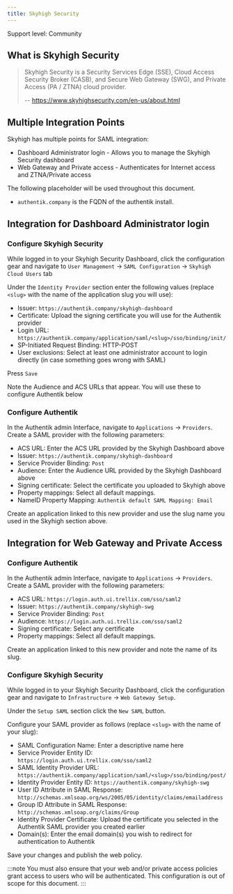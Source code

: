```yaml
---
title: Skyhigh Security
---
```


<span class="badge badge--secondary">Support level: Community</span>

## What is Skyhigh Security

> Skyhigh Security is a Security Services Edge (SSE), Cloud Access Security Broker (CASB), and Secure Web Gateway (SWG), and Private Access (PA / ZTNA) cloud provider.
>
> -- https://www.skyhighsecurity.com/en-us/about.html

## Multiple Integration Points

Skyhigh has multiple points for SAML integration:

-   Dashboard Administrator login - Allows you to manage the Skyhigh Security dashboard
-   Web Gateway and Private access - Authenticates for Internet access and ZTNA/Private access

The following placeholder will be used throughout this document.

-   `authentik.company` is the FQDN of the authentik install.

## Integration for Dashboard Administrator login

### Configure Skyhigh Security

While logged in to your Skyhigh Security Dashboard, click the configuration gear and navigate to `User Management` -> `SAML Configuration` -> `Skyhigh Cloud Users` tab

Under the `Identity Provider` section enter the following values (replace `<slug>` with the name of the application slug you will use):

-   Issuer: `https://authentik.company/skyhigh-dashboard`
-   Certificate: Upload the signing certificate you will use for the Authentik provider
-   Login URL: `https://authentik.company/application/saml/<slug>/sso/binding/init/`
-   SP-Initiated Request Binding: HTTP-POST
-   User exclusions: Select at least one administrator account to login directly (in case something goes wrong with SAML)

Press `Save`

Note the Audience and ACS URLs that appear. You will use these to configure Authentik below

### Configure Authentik

In the Authentik admin Interface, navigate to `Applications` -> `Providers`. Create a SAML provider with the following parameters:

-   ACS URL: Enter the ACS URL provided by the Skyhigh Dashboard above
-   Issuer: `https://authentik.company/skyhigh-dashboard`
-   Service Provider Binding: `Post`
-   Audience: Enter the Audience URL provided by the Skyhigh Dashboard above
-   Signing certificate: Select the certificate you uploaded to Skyhigh above
-   Property mappings: Select all default mappings.
-   NameID Property Mapping: `Authentik default SAML Mapping: Email`

Create an application linked to this new provider and use the slug name you used in the Skyhigh section above.

## Integration for Web Gateway and Private Access

### Configure Authentik

In the Authentik admin Interface, navigate to `Applications` -> `Providers`. Create a SAML provider with the following parameters:

-   ACS URL: `https://login.auth.ui.trellix.com/sso/saml2`
-   Issuer: `https://authentik.company/skyhigh-swg`
-   Service Provider Binding: `Post`
-   Audience: `https://login.auth.ui.trellix.com/sso/saml2`
-   Signing certificate: Select any certificate
-   Property mappings: Select all default mappings.

Create an application linked to this new provider and note the name of its slug.

### Configure Skyhigh Security

While logged in to your Skyhigh Security Dashboard, click the configuration gear and navigate to `Infrastructure` -> `Web Gateway Setup`.

Under the `Setup SAML` section click the `New SAML` button.

Configure your SAML provider as follows (replace `<slug>` with the name of your slug):

-   SAML Configuration Name: Enter a descriptive name here
-   Service Provider Entity ID: `https://login.auth.ui.trellix.com/sso/saml2`
-   SAML Identity Provider URL: `https://authentik.company/application/saml/<slug>/sso/binding/post/`
-   Identity Provider Entity ID: `https://authentik.company/skyhigh-swg`
-   User ID Attribute in SAML Response: `http://schemas.xmlsoap.org/ws/2005/05/identity/claims/emailaddress`
-   Group ID Attribute in SAML Response: `http://schemas.xmlsoap.org/claims/Group`
-   Identity Provider Certificate: Upload the certificate you selected in the Authentik SAML provider you created earlier
-   Domain(s): Enter the email domain(s) you wish to redirect for authentication to Authentik

Save your changes and publish the web policy.

:::note
You must also ensure that your web and/or private access policies grant access to users who will be authenticated. This configuration is out of scope for this document.
:::

